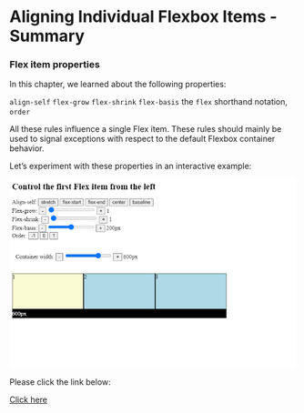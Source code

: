 # Aligning Individual Flexbox Items - Summary

### Flex item properties

In this chapter, we learned about the following properties:

`align-self`
`flex-grow`
`flex-shrink`
`flex-basis`
the `flex` shorthand notation,
`order`

All these rules influence a single Flex item. These rules should mainly be used to signal exceptions with respect to the default Flexbox container behavior.

Let’s experiment with these properties in an interactive example:

![Summary](image/Summary.png)

Please click the link below:

[Click here](https://codesandbox.io/s/flexbox-summary-go6y20)
